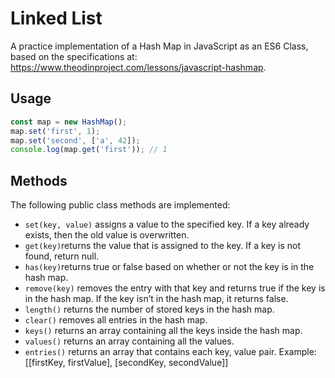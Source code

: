 # Linked List

A practice implementation of a Hash Map in JavaScript as an ES6 Class, based on the specifications at: https://www.theodinproject.com/lessons/javascript-hashmap.

## Usage

```js
const map = new HashMap();
map.set('first', 1);
map.set('second', ['a', 42]);
console.log(map.get('first')); // 1
```

## Methods

The following public class methods are implemented:

- `set(key, value)` assigns a value to the specified key. If a key already exists, then the old value is overwritten.
- `get(key)`returns the value that is assigned to the key. If a key is not found, return null.
- `has(key)`returns true or false based on whether or not the key is in the hash map.
- `remove(key)` removes the entry with that key and returns true if the key is in the hash map. If the key isn’t in the hash map, it returns false.
- `length()` returns the number of stored keys in the hash map.
- `clear()` removes all entries in the hash map.
- `keys()` returns an array containing all the keys inside the hash map.
- `values()` returns an array containing all the values.
- `entries()` returns an array that contains each key, value pair. Example: [[firstKey, firstValue], [secondKey, secondValue]]
